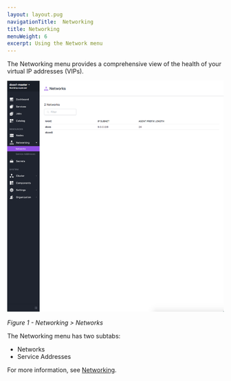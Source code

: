 ```yaml
---
layout: layout.pug
navigationTitle:  Networking
title: Networking
menuWeight: 6
excerpt: Using the Network menu
---
```


The Networking menu provides a comprehensive view of the health of your virtual IP addresses (VIPs).

![Tweeter scaled](/1.11/img/networking-ee.png)

*Figure 1 - Networking > Networks*

The Networking menu has two subtabs:
- Networks
- Service Addresses

For more information, see [Networking](/1.11/networking/).
